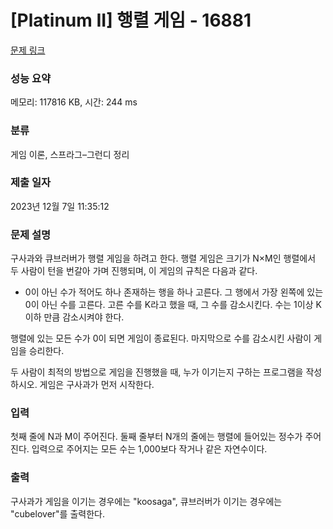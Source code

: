 # [Platinum II] 행렬 게임 - 16881 

[문제 링크](https://www.acmicpc.net/problem/16881) 

### 성능 요약

메모리: 117816 KB, 시간: 244 ms

### 분류

게임 이론, 스프라그–그런디 정리

### 제출 일자

2023년 12월 7일 11:35:12

### 문제 설명

<p>구사과와 큐브러버가 행렬 게임을 하려고 한다. 행렬 게임은 크기가 N×M인 행렬에서 두 사람이 턴을 번갈아 가며 진행되며, 이 게임의 규칙은 다음과 같다.</p>

<ul>
	<li>0이 아닌 수가 적어도 하나 존재하는 행을 하나 고른다. 그 행에서 가장 왼쪽에 있는 0이 아닌 수를 고른다. 고른 수를 K라고 했을 때, 그 수를 감소시킨다. 수는 1이상 K이하 만큼 감소시켜야 한다.</li>
</ul>

<p>행렬에 있는 모든 수가 0이 되면 게임이 종료된다. 마지막으로 수를 감소시킨 사람이 게임을 승리한다.</p>

<p>두 사람이 최적의 방법으로 게임을 진행했을 때, 누가 이기는지 구하는 프로그램을 작성하시오. 게임은 구사과가 먼저 시작한다.</p>

### 입력 

 <p>첫째 줄에 N과 M이 주어진다. 둘째 줄부터 N개의 줄에는 행렬에 들어있는 정수가 주어진다. 입력으로 주어지는 모든 수는 1,000보다 작거나 같은 자연수이다.</p>

### 출력 

 <p>구사과가 게임을 이기는 경우에는 "koosaga", 큐브러버가 이기는 경우에는 "cubelover"를 출력한다.</p>

